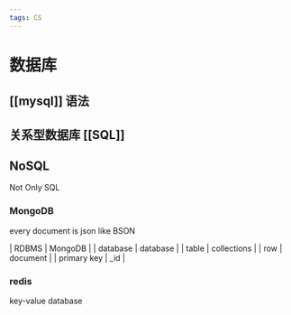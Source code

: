 ```yaml
---
tags: CS
---
```

# 数据库

## [[mysql]] 语法
## 关系型数据库 [[SQL]]
## NoSQL

Not Only SQL

### MongoDB

every document is json like BSON

| RDBMS       | MongoDB     |
| database    | database    |
| table       | collections |
| row         | document    |
| primary key | \_id        |

### redis

key-value database
